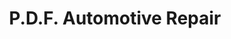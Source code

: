 ---
title: "P.D.F. Automotive Repair"
url: /grand-junction/p-d-f-automotive-repair/
shop: car repair
---